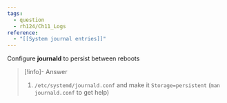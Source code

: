 ```yaml
---
tags:
  - question
  - rh124/Ch11_Logs
reference:
  - "[[System journal entries]]"
---
```


Configure **journald** to persist between reboots

> [!info]- Answer
>
> 1.  `/etc/systemd/journald.conf` and make it `Storage=persistent`
>     (`man journald.conf` to get help)
